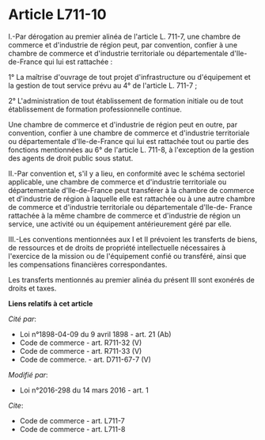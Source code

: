 # Article L711-10

I.-Par dérogation au premier alinéa de l'article L. 711-7, une chambre de commerce et d'industrie de région peut, par
convention, confier à une chambre de commerce et d'industrie territoriale ou départementale d'Ile-de-France qui lui est
rattachée : 

1° La maîtrise d'ouvrage de tout projet d'infrastructure ou d'équipement et la gestion de tout service prévu au 4° de
l'article L. 711-7 ; 

2° L'administration de tout établissement de formation initiale ou de tout établissement de formation professionnelle
continue. 

Une chambre de commerce et d'industrie de région peut en outre, par convention, confier à une chambre de commerce et
d'industrie territoriale ou départementale d'Ile-de-France qui lui est rattachée tout ou partie des fonctions mentionnées au
6° de l'article L. 711-8, à l'exception de la gestion des agents de droit public sous statut. 

II.-Par convention et, s'il y a lieu, en conformité avec le schéma sectoriel applicable, une chambre de commerce et
d'industrie territoriale ou départementale d'Ile-de-France peut transférer à la chambre de commerce et d'industrie de région
à laquelle elle est rattachée ou à une autre chambre de commerce et d'industrie territoriale ou départementale d'Ile-de-
France rattachée à la même chambre de commerce et d'industrie de région un service, une activité ou un équipement
antérieurement géré par elle. 

III.-Les conventions mentionnées aux I et II prévoient les transferts de biens, de ressources et de droits de propriété
intellectuelle nécessaires à l'exercice de la mission ou de l'équipement confié ou transféré, ainsi que les compensations
financières correspondantes. 

Les transferts mentionnés au premier alinéa du présent III sont exonérés de droits et taxes.

**Liens relatifs à cet article**

_Cité par_:

  - Loi n°1898-04-09 du 9 avril 1898 - art. 21 (Ab)
  - Code de commerce - art. R711-32 (V)
  - Code de commerce - art. R711-33 (V)
  - Code de commerce. - art. D711-67-7 (V)

_Modifié par_:

  - Loi n°2016-298 du 14 mars 2016 - art. 1

_Cite_:

  - Code de commerce - art. L711-7
  - Code de commerce - art. L711-8
